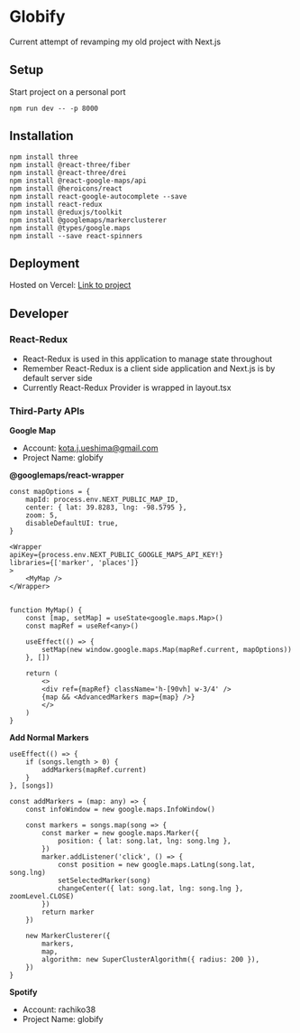 # Globify

Current attempt of revamping my old project with Next.js

## Setup

Start project on a personal port

```
npm run dev -- -p 8000
```

## Installation

```
npm install three
npm install @react-three/fiber
npm install @react-three/drei
npm install @react-google-maps/api
npm install @heroicons/react
npm install react-google-autocomplete --save
npm install react-redux
npm install @reduxjs/toolkit
npm install @googlemaps/markerclusterer
npm install @types/google.maps
npm install --save react-spinners
```

## Deployment

Hosted on Vercel: [Link to project]('https://globify-802il2p4c-kotaueshima.vercel.app/')

## Developer

### React-Redux

- React-Redux is used in this application to manage state throughout
- Remember React-Redux is a client side application and Next.js is by default server side
- Currently React-Redux Provider is wrapped in layout.tsx

### Third-Party APIs

**Google Map**

- Account: kota.j.ueshima@gmail.com
- Project Name: globify

**@googlemaps/react-wrapper**

```
const mapOptions = {
    mapId: process.env.NEXT_PUBLIC_MAP_ID,
    center: { lat: 39.8283, lng: -98.5795 },
    zoom: 5,
    disableDefaultUI: true,
}

<Wrapper
apiKey={process.env.NEXT_PUBLIC_GOOGLE_MAPS_API_KEY!}
libraries={['marker', 'places']}
>
    <MyMap />
</Wrapper>


function MyMap() {
    const [map, setMap] = useState<google.maps.Map>()
    const mapRef = useRef<any>()

    useEffect(() => {
        setMap(new window.google.maps.Map(mapRef.current, mapOptions))
    }, [])

    return (
        <>
        <div ref={mapRef} className='h-[90vh] w-3/4' />
        {map && <AdvancedMarkers map={map} />}
        </>
    )
}
```

**Add Normal Markers**

```
useEffect(() => {
    if (songs.length > 0) {
        addMarkers(mapRef.current)
    }
}, [songs])

const addMarkers = (map: any) => {
    const infoWindow = new google.maps.InfoWindow()

    const markers = songs.map(song => {
        const marker = new google.maps.Marker({
            position: { lat: song.lat, lng: song.lng },
        })
        marker.addListener('click', () => {
            const position = new google.maps.LatLng(song.lat, song.lng)
            setSelectedMarker(song)
            changeCenter({ lat: song.lat, lng: song.lng }, zoomLevel.CLOSE)
        })
        return marker
    })

    new MarkerClusterer({
        markers,
        map,
        algorithm: new SuperClusterAlgorithm({ radius: 200 }),
    })
}
```

**Spotify**

- Account: rachiko38
- Project Name: globify

